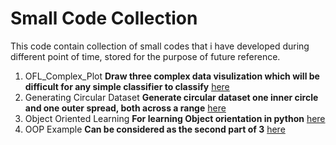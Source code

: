 # Small Code Collection
This code contain collection of small codes that i have developed during different point of time, stored for the purpose of future reference.

1. OFL_Complex_Plot __Draw three complex data visulization which will be difficult for any simple classifier to classify__ <a href='OFL_complex_plots.ipynb'>here</a>
2. Generating Circular Dataset __Generate circular dataset one inner circle and one outer spread, both across a range__ <a href='Generating_Circular_Dataset.ipynb'>here<a>
3. Object Oriented Learning __For learning Object orientation in python__ <a href='Object_Oriented_Learning.ipynb'>here<a>
4. OOP Example __Can be considered as the second part of 3__ <a href='OOP_Example.ipynb'>here<a>